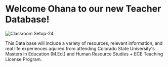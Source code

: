 <h1> Welcome Ohana to our new Teacher Database! </h1>


![Classroom Setup-24](https://user-images.githubusercontent.com/105298169/167664838-901bbe5f-8890-4419-8bc4-61b1c857a1f6.jpeg)

This Data base will include a variety of resources, relevant information, and real life experiences aquired from attending Colorado State University's Masters in Education (M.Ed.) and Human Resource Studies + ECE Teaching License Program. 
